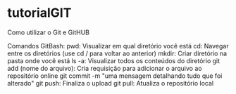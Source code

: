 # tutorialGIT

Como utilizar o Git e GitHUB

Comandos GitBash:
pwd: Visualizar em qual diretório você está
cd: Navegar entre os diretórios (use cd / para voltar ao anterior)
mkdir: Criar diretório na pasta onde você está
ls -a: Visualizar todos os conteúdos do diretório
git add (nome do arquivo): Cria requisição para adicionar o arquivo ao repositório online
git commit -m "uma mensagem detalhando tudo que foi alterado"
git push: Finaliza o upload
git pull: Atualiza o repositório local